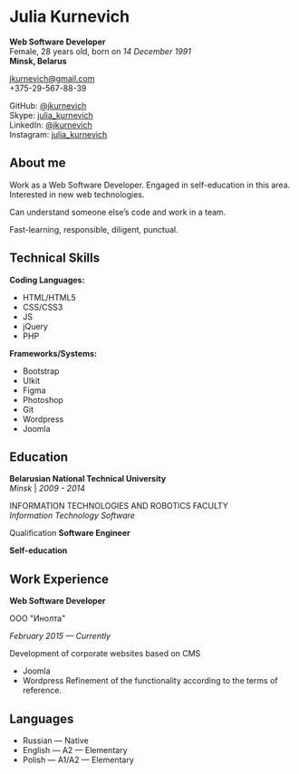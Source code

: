 # Julia Kurnevich

**Web Software Developer**\
Female, 28 years old, born on _14 December 1991_\
__Minsk, Belarus__

[jkurnevich@gmail.com](mailto:jkurnevich@gmail.com)\
+375-29-567-88-39

GitHub: [@jkurnevich](https://github.com/jkurnevich)\
Skype: [julia_kurnevich](skype:julia_kurnevich)\
LinkedIn: [@jkurnevich](www.linkedin.com/in/jkurnevich)\
Instagram: [julia_kurnevich](https://www.instagram.com/julia_kurnevich/)

## About me

Work as a Web Software Developer. Engaged in self-education in this area. Interested in new web technologies.

Can understand someone else’s code and work in a team.

Fast-learning, responsible, diligent, punctual.

## Technical Skills

**Coding Languages:**
* HTML/HTML5
* CSS/CSS3
* JS
* jQuery
* PHP

**Frameworks/Systems:**
* Bootstrap
* UIkit
* Figma
* Photoshop
* Git
* Wordpress
* Joomla

## Education

**Belarusian National Technical University**\
_Minsk_ | _2009 - 2014_

INFORMATION TECHNOLOGIES AND ROBOTICS FACULTY\
_Information Technology Software_

Qualification __Software Еngineer__

**Self-education**

## Work Experience

**Web Software Developer**

ООО "Инолта"

_February 2015 — Currently_

Development of corporate websites based on CMS
  * Joomla
  * Wordpress
Refinement of the functionality according to the terms of reference.

## Languages

* Russian — Native
* English — A2 — Elementary
* Polish — A1/A2 — Elementary
